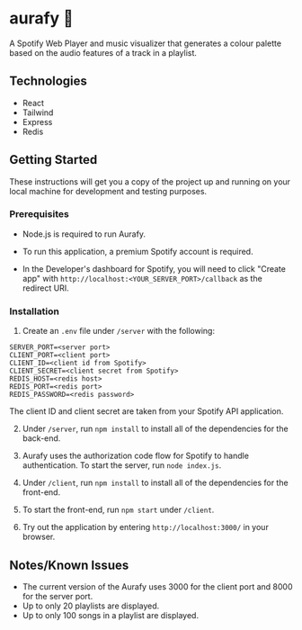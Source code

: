 # **aurafy 🔮**

A Spotify Web Player and music visualizer that generates a colour palette based on the audio features of a track in a playlist.

## **Technologies**

- React
- Tailwind
- Express
- Redis

## **Getting Started**

These instructions will get you a copy of the project up and running on your local machine for development and testing purposes.

### **Prerequisites**

- Node.js is required to run Aurafy.

- To run this application, a premium Spotify account is required.

- In the Developer's dashboard for Spotify, you will need to click "Create app" with `http://localhost:<YOUR_SERVER_PORT>/callback` as the redirect URI.

### **Installation**

1. Create an `.env` file under `/server` with the following:

```
SERVER_PORT=<server port>
CLIENT_PORT=<client port>
CLIENT_ID=<client id from Spotify>
CLIENT_SECRET=<client secret from Spotify>
REDIS_HOST=<redis host>
REDIS_PORT=<redis port>
REDIS_PASSWORD=<redis password>
```

The client ID and client secret are taken from your Spotify API application.

2. Under `/server`, run `npm install` to install all of the dependencies for the back-end.

3. Aurafy uses the authorization code flow for Spotify to handle authentication. To start the server, run `node index.js`.

4. Under `/client`, run `npm install` to install all of the dependencies for the front-end.

5. To start the front-end, run `npm start` under `/client`.

6. Try out the application by entering `http://localhost:3000/` in your browser.

## **Notes/Known Issues**

- The current version of the Aurafy uses 3000 for the client port and 8000 for the server port.
- Up to only 20 playlists are displayed.
- Up to only 100 songs in a playlist are displayed.
